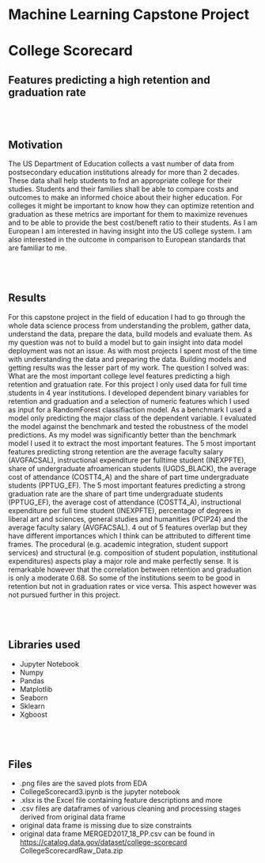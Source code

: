 # Machine Learning Capstone Project
# College Scorecard
## Features predicting a high retention and graduation rate
<br> </br>
## Motivation
The US Department of Education collects a vast number of data from postsecondary education institutions already for more than 2 decades. These data shall help students to fnd an appropriate college for their studies. Students and their families shall be able to compare costs and outcomes to make an informed choice about their higher education. For colleges it might be important to know how they can optimize retention and graduation as these metrics are important for them to maximize revenues and to be able to provide the best cost/beneft ratio to their students.
As I am European I am interested in having insight into the US college system. I am also interested in the outcome in comparison to European standards that are familiar to me.
<br> </br>
<br> </br>
## Results
For this capstone project in the field of education I had to go through the whole data science process from understanding the problem, gather data, understand the data, prepare the data, build models and evaluate them. As my question was not to build a model but to gain insight into data model deployment was not an issue.
As with most projects I spent  most of the time with understanding the data and preparing the data. Building models and getting results was the lesser part of my work.
The question I solved was: What are the most important college level features predicting a high retention and gratuation rate.
For this project I only used data for full time students in 4 year institutions.
I developed  dependent binary variables for retention and graduation and a selection of numeric features which I used as input for a RandomForest classifiaction model. As a benchmark I used a model only predicting the major class of the dependent variable. I evaluated the model against the benchmark and tested the robustness of the model predictions. As my model was significantly better than the benchmark model I used it to extract the most important features.
The 5 most important features predicting strong retention are the average faculty salary (AVGFACSAL), instructional expenditure per fulltime student (INEXPFTE), share of undergraduate afroamerican students (UGDS_BLACK), the average cost of attendance (COSTT4_A) and the share of part time undergraduate students (PPTUG_EF).
The 5 most important features predicting a strong graduation rate are the share of part time undergraduate students (PPTUG_EF), the average cost of attendance (COSTT4_A), instructional expenditure per full time student (INEXPFTE), percentage of degrees in liberal art and sciences, general studies and humanities (PCIP24) and the average faculty salary (AVGFACSAL).
4 out of 5 features overlap but they have different importances which I think can be attributed to different time frames.
The procedural (e.g. academic integration, student support services) and structural (e.g. composition of student population, institutional expenditures) aspects play a major role and make perfectly sense.
It is remarkable however that the correlation between retention and graduation is only a moderate 0.68. So some of the institutions seem to be good in retention but not in graduation rates or vice versa. This aspect however was not pursued further in this project.
<br> </br>
<br> </br>
## Libraries used
- Jupyter Notebook
- Numpy
- Pandas
- Matplotlib
- Seaborn
- Sklearn
- Xgboost
<br> </br>
<br> </br>
## Files 
- .png files are the saved plots from EDA
- CollegeScorecard3.ipynb is the jupyter notebook
- .xlsx is the Excel file containing feature descriptions and more
- .csv files are dataframes of various cleaning and processing stages derived from original data frame
- original data frame is missing due to size constraints
- original data frame MERGED2017_18_PP.csv can be found in https://catalog.data.gov/dataset/college-scorecard 
CollegeScorecardRaw_Data.zip







